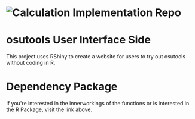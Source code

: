 # ![Calculation Implementation Repo](https://github.com/Eve-ning/osutools)

# osutools User Interface Side

This project uses RShiny to create a website for users to try out osutools without coding in R.

# Dependency Package

If you're interested in the innerworkings of the functions or is interested in the R Package, visit the link above.

